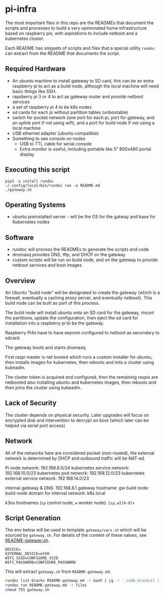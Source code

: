 # pi-infra

The most important files in this repo are the READMEs that document the scripts and processes to build a very opinionated home infrastructure based on raspberry pis, with aspirations to include netboot and a kubernetes cluster.

Each README has snippets of scripts and files that a special utility `rundoc` can extract from the README that documents the script.

## Required Hardware

- An ubuntu machine to install gateway to SD card, this can be an extra raspberry pi to act as a build node, although the local machine will need basic things like SSH.
- rapsberry pi 3 or 4 to act as gateway router and provide netboot services
- a set of raspberry pi 4 to be k8s nodes
- sd cards for each pi without partition tables (unbootable)
- switch for pocket network (one port for each pi, port for gateway, and an uplink port if not using wifi), and a port for build node if not using a local machine
- USB ethernet adapter (ubuntu compatible)
- Something to see console on nodes
  - USB to TTL cable for serial console
  - Extra monitor is useful, including portable like 5” 800x480 portal display

## Executing this script

```
pip3 -u install rundoc
~/.config/local/bin/rundoc run -a README.md
./gateway.sh
```

## Operating Systems

- ubuntu preinstalled server - will be the OS for the gatway and base for Kubernetes nodes

## Software

- rundoc will process the READMEs to generate the scripts and code
- dnsmasq provides DNS, tftp, and DHCP on the gateway
- custom scripts will be run on build node, and on the gateway to provide netboot services and boot images

## Overview

An Ubuntu "build node" will be designated to create the gateway (which is a firewall, eventually a caching proxy server, and eventually netboot).  This build node can be built as part of this process.

The build node will install ubuntu onto an SD card for the gateway, mount the partitions, update the configuration, then eject the sd card for installation into a raspberry pi to be the gateway.

Raspberry Pi4s have to have eeprom configured to netboot as secondary to sdcard.

The gateway boots and starts dnsmasq.

First raspi master is net booted which runs a custom installer for ubuntu, then installs images for kubernetes, then reboots and inits a cluster using kubeadm.

The cluster token is acquired and configured, then the remaining raspis are netbooted also installing ubuntu and kubernetes images, then reboots and then joins the cluster using kubeadm.

## Lack of Security

The cluster depends on physical security.  Later upgrades will focus on encrypted disk and intervention to decrypt on boot (which later can be helped via serial port access)

## Network

All of the networks here are considered pocket (non-routed), the external network is determined by DHCP and outbound traffic will be NAT-ed.

Pi node network: 192.168.8.0/24
kubernetes service network: 192.168.10.0/23
kubernetes pod network: 192.168.12.0/23
kubernetes external service network: 192.168.14.0/23

internal gateway & DNS: 192.168.8.1
gateway hostname: gw
build node: build-node
domain for internal network: k8s.local

k3os hostnames (`cp` control node, `w` worker node): `{cp,w}[0-9]+`

## Script Generation

The env below will be used to template `gateway/vars.sh` which will be sourced by `gateway.sh`.  For details of the content of these values, see [README-gateway.sh](gREADME-gateway.sh).

```env
DEVICE=
EXTERNAL_DEVICE=eth0
WIFI_SSID=CONFIGURE_SSID
WIFI_PASSWORD=CONFIGURE_PASSWORD
```

This will extract `gateway.sh` from `README-gateway.md`.

```bash
rundoc list-blocks README-gateway.md -t bash | jq -r '.code_blocks[] | .code' > gateway.sh
rundoc run README-gateway.md -t files
chmod 755 gateway.sh
```
